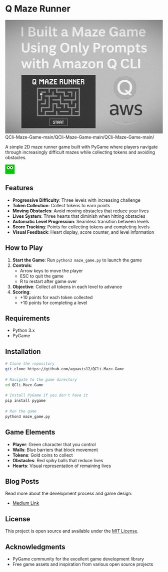# Q Maze Runner

![Main](QCli-Maze-Game-main/QCli-Maze-Game-main/assets/image.png)
QCli-Maze-Game-main/QCli-Maze-Game-main/QCli-Maze-Game-main/



A simple 2D maze runner game built with PyGame where players navigate through increasingly difficult mazes while collecting tokens and avoiding obstacles.

![Q Maze Runner Game](assets/images/player.png)

## Features

- **Progressive Difficulty**: Three levels with increasing challenge
- **Token Collection**: Collect tokens to earn points
- **Moving Obstacles**: Avoid moving obstacles that reduce your lives
- **Lives System**: Three hearts that diminish when hitting obstacles
- **Automatic Level Progression**: Seamless transition between levels
- **Score Tracking**: Points for collecting tokens and completing levels
- **Visual Feedback**: Heart display, score counter, and level information

## How to Play

1. **Start the Game**: Run `python3 maze_game.py` to launch the game
2. **Controls**:
   - Arrow keys to move the player
   - ESC to quit the game
   - R to restart after game over
3. **Objective**: Collect all tokens in each level to advance
4. **Scoring**:
   - +10 points for each token collected
   - +10 points for completing a level


## Requirements

- Python 3.x
- PyGame

## Installation

```bash
# Clone the repository
git clone https://github.com/aquavis12/QCli-Maze-Game

# Navigate to the game directory
cd QCli-Maze-Game

# Install PyGame if you don't have it
pip install pygame

# Run the game
python3 maze_game.py
```

## Game Elements

- **Player**: Green character that you control
- **Walls**: Blue barriers that block movement
- **Tokens**: Gold coins to collect
- **Obstacles**: Red spiky balls that reduce lives
- **Hearts**: Visual representation of remaining lives

## Blog Posts

Read more about the development process and game design:

- [Medium Link]([https://dev.to/aws-builders/using-amazon-q-cli-pygame-to-build-a-3-level-maze-game-with-hearts-hazards-5an9](https://medium.com/@anandsinghanandsingh20/using-amazon-q-cli-pygame-to-build-a-3-level-maze-game-with-hearts-hazards-8248daeaf711))

## License

This project is open source and available under the [MIT License](LICENSE).

## Acknowledgments

- PyGame community for the excellent game development library
- Free game assets and inspiration from various open source projects
